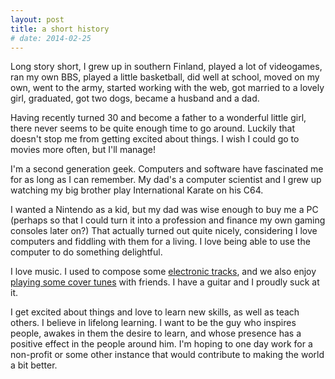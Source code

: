 ```yaml
---
layout: post
title: a short history
# date: 2014-02-25
---
```


Long story short, I grew up in southern Finland, played a lot of videogames, ran my own BBS, played a little basketball, did well at school, moved on my own, went to the army, started working with the web, got married to a lovely girl, graduated, got two dogs, became a husband and a dad.

Having recently turned 30 and become a father to a wonderful little girl, there never seems to be quite enough time to go around. Luckily that doesn't stop me from getting excited about things. I wish I could go to movies more often, but I'll manage!

I'm a second generation geek. Computers and software have fascinated me for as long as I can remember. My dad's a computer scientist and I grew up watching my big brother play International Karate on his C64.

I wanted a Nintendo as a kid, but my dad was wise enough to buy me a PC (perhaps so that I could turn it into a profession and finance my own gaming consoles later on?) That actually turned out quite nicely, considering I love computers and fiddling with them for a living. I love being able to use the computer to do something delightful.

I love music. I used to compose some [electronic tracks](http://rapumies.com), and we also enjoy [playing some cover tunes](https://www.facebook.com/badfinance) with friends. I have a guitar and I proudly suck at it.

I get excited about things and love to learn new skills, as well as teach others. I believe in lifelong learning. I want to be the guy who inspires people, awakes in them the desire to learn, and whose presence has a positive effect in the people around him. I'm hoping to one day work for a non-profit or some other instance that would contribute to making the world a bit better.
